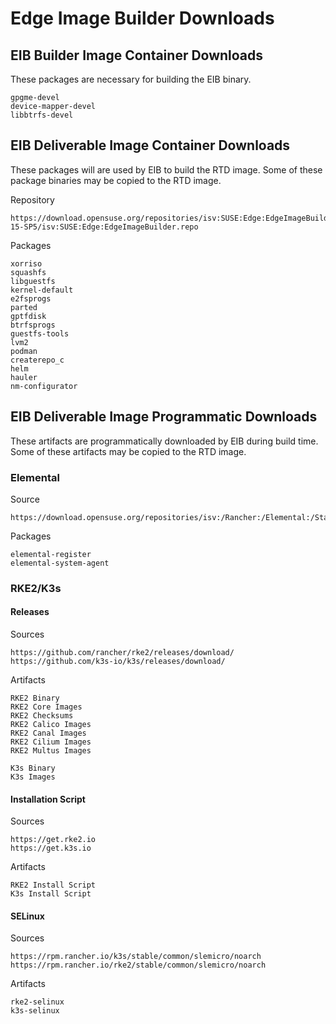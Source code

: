 # Edge Image Builder Downloads

## EIB Builder Image Container Downloads

These packages are necessary for building the EIB binary.
```
gpgme-devel
device-mapper-devel
libbtrfs-devel
```

## EIB Deliverable Image Container Downloads

These packages will are used by EIB to build the RTD image. Some of these package binaries may be copied to the RTD image.

Repository
```
https://download.opensuse.org/repositories/isv:SUSE:Edge:EdgeImageBuilder/SLE-15-SP5/isv:SUSE:Edge:EdgeImageBuilder.repo
```
Packages
```
xorriso
squashfs
libguestfs
kernel-default
e2fsprogs
parted
gptfdisk
btrfsprogs
guestfs-tools
lvm2
podman
createrepo_c
helm
hauler
nm-configurator 
```

## EIB Deliverable Image Programmatic Downloads

These artifacts are programmatically downloaded by EIB during build time. Some of these artifacts may be copied to the RTD image.

### Elemental
Source
```
https://download.opensuse.org/repositories/isv:/Rancher:/Elemental:/Staging/standard/
```
Packages
```
elemental-register
elemental-system-agent
```

### RKE2/K3s
#### Releases 

Sources
```
https://github.com/rancher/rke2/releases/download/
https://github.com/k3s-io/k3s/releases/download/
```
Artifacts
```
RKE2 Binary
RKE2 Core Images
RKE2 Checksums
RKE2 Calico Images
RKE2 Canal Images
RKE2 Cilium Images
RKE2 Multus Images

K3s Binary
K3s Images
```

#### Installation Script

Sources
```
https://get.rke2.io
https://get.k3s.io
```
Artifacts
```
RKE2 Install Script
K3s Install Script
```

#### SELinux

Sources
```
https://rpm.rancher.io/k3s/stable/common/slemicro/noarch
https://rpm.rancher.io/rke2/stable/common/slemicro/noarch
```
Artifacts
```
rke2-selinux
k3s-selinux
```